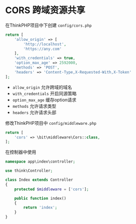 # CORS 跨域资源共享

在ThinkPHP项目中下创建 `config/cors.php`

```php
return [
    'allow_origin' => [
        'http://localhost',
        'https://any.com'
    ],
    'with_credentials' => true,
    'option_max_age' => 2592000,
    'methods' => 'POST',
    'headers' => 'Content-Type,X-Requested-With,X-Token'
];
```

- `allow_origin` 允许跨域的域名
- `with_credentials` 开启同源策略
- `option_max_age` 缓存option请求
- `methods` 允许请求类型
- `headers` 允许请求头部

修改ThinkPHP项目中 `config/middleware.php`

```php
return [
    'cors' => \bit\middleware\Cors::class,
];
```

在控制器中使用

```php
namespace app\index\controller;

use think\Controller;

class Index extends Controller
{
    protected $middleware = ['cors'];

    public function index()
    {
        return 'index';
    }
}
```